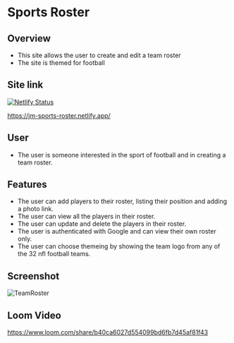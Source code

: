 # Sports Roster
## Overview
- This site allows the user to create and edit a team roster
- The site is themed for football
  
## Site link
[![Netlify Status](https://api.netlify.com/api/v1/badges/4314a03e-5a63-4ee7-b491-960356d14f41/deploy-status)](https://app.netlify.com/sites/jm-sports-roster/deploys)

https://jm-sports-roster.netlify.app/

## User
- The user is someone interested in the sport of football and in creating a team roster.

## Features
- The user can add players to their roster, listing their position and adding a photo link.
- The user can view all the players in their roster.
- The user can update and delete the players in their roster.
- The user is authenticated with Google and can view their own roster only.
- The user can choose themeing by showing the team logo from any of the 32 nfl football teams. 

## Screenshot
![TeamRoster](https://user-images.githubusercontent.com/51683901/117528900-1fe72b00-af9a-11eb-9613-2fb4b47c261e.png)

## Loom Video
https://www.loom.com/share/b40ca6027d554099bd6fb7d45af81f43

